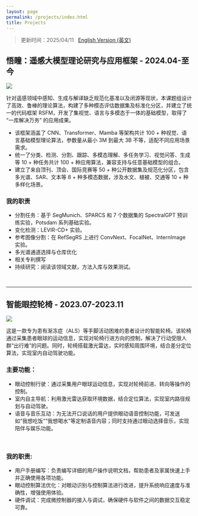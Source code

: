 ```yaml
---
layout: page
permalink: /projects/index.html
title: Projects
---
```


> 更新时间：2025/04/11 &nbsp;  [English Version (英文)](https://xxxxyliu.github.io//projects/)

## 悟瞳：遥感大模型理论研究与应用框架 - 2024.04-至今
<div>
<img src="https://xxxxyliu.github.io/images/projects/rsfm.png"> 
</div>

针对遥感领域中感知、生成与解译缺乏规范化基准以及闭源等现状，本课题组设计了高效、鲁棒的理论算法，构建了多种模态评估数据集及标准化分区，并建立了统一的代码框架 RSFM，开发了集视觉、语言与多模态于一体的基础模型，取得了 “一库解决万务” 的应用成果。
<br>

- 该框架涵盖了 CNN、Transformer、Mamba 等架构共计 100 + 种视觉、语言基础模型理论算法，参数量从最小 3M 到最大 3B 不等，适配不同应用场景需求。
- 统一了分类、检测、分割、跟踪、多模态理解、多任务学习、视觉问答、生成等 10 + 种任务共计 100 + 种应用算法，兼容支持与任意基础模型的组合。
- 建立了来自顶刊、顶会、国际竞赛等 50 + 种公开数据集及规范化分区，包含多光谱、SAR、文本等 8 + 种多模态数据，涉及水文、植被、交通等 10 + 种多样化场景。

### 我的职责
- 分割任务：基于 SegMunich、SPARCS 和 7 个数据集的 SpectralGPT 预训练实验，Potsdam 系列基础实验。
- 变化检测：LEVIR-CD+ 实验。
- 参考图像分割：在 RefSegRS 上进行 ConvNext、FocalNet、InternImage 实验。
- 多光谱通道选择与仓库优化
- 相关专利撰写
- 持续研究：阅读该领域文献，方法入库与效果测试。


<br>

---

## 智能眼控轮椅 - 2023.07-2023.11

<div>
<img src="https://xxxxyliu.github.io/images/projects/chair.png"> 
</div>

这是一款专为患有渐冻症（ALS）等手脚活动困难的患者设计的智能轮椅。该轮椅通过采集患者眼球的运动信息，实现对轮椅行进方向的控制，解决了行动受限人群“出行难”的问题。同时，轮椅搭载激光雷达，实时感知周围环境，结合差分定位算法，实现室内自动驾驶功能。<br>
### 主要功能：
- 眼动控制行驶：通过采集用户眼球运动信息，实现对轮椅前进、转向等操作的控制。
- 室内自主导航：利用激光雷达获取环境数据，结合定位算法，实现室内路径规划与自动驾驶。
- 语音与音乐互动：为无法开口说话的用户提供眼动语音控制功能，可发送如“我想吃饭”“我想喝水”等定制语音内容；同时支持通过眼动选择音乐，实现陪伴与娱乐功能。
<br>

### 我的职责:
- 用户手册编写：负责编写详细的用户操作说明文档，帮助患者及家属快速上手并正确使用各项功能。
- 眼动控制算法优化：对眼动识别与控制算法进行改进，提升系统响应速度与准确性，增强使用体验。
- 硬件调试：完成微控制器的接入与调试，确保硬件与软件之间的数据交互稳定可靠。

<br>
